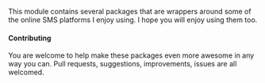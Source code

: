 This module contains several packages that are wrappers around some of the online
SMS platforms I enjoy using. I hope you will enjoy using them too.

#### Contributing
You are welcome to help make these packages even more awesome in any way you can.
Pull requests, suggestions, improvements, issues are all welcomed.